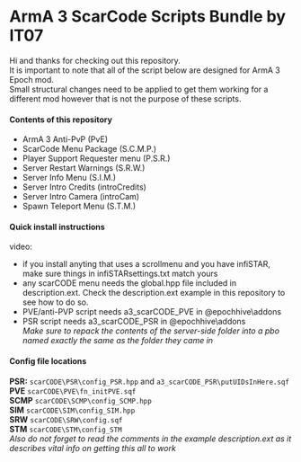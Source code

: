 # ArmA 3 ScarCode Scripts Bundle by IT07
Hi and thanks for checking out this repository.<br />
It is important to note that all of the script below are designed for ArmA 3 Epoch mod.<br />
Small structural changes need to be applied to get them working for a different mod however that is not the purpose of these scripts.<br />

#### Contents of this repository
- ArmA 3 Anti-PvP (PvE) <br />
- ScarCode Menu Package (S.C.M.P.) <br />
- Player Support Requester menu (P.S.R.) <br />
- Server Restart Warnings (S.R.W.) <br />
- Server Info Menu (S.I.M.) <br />
- Server Intro Credits (introCredits) <br />
- Server Intro Camera (introCam) <br />
- Spawn Teleport Menu (S.T.M.)<br />

#### Quick install instructions
video: <br />
- if you install anyting that uses a scrollmenu and you have infiSTAR, make sure things in infiSTARsettings.txt match yours <br />
- any scarCODE menu needs the global.hpp file included in description.ext. Check the description.ext example in this repository to see how to do so.
- PVE/anti-PVP script needs a3_scarCODE_PVE in @epochhive\addons <br />
- PSR script needs a3_scarCODE_PSR in @epochhive\addons <br />
*Make sure to repack the contents of the server-side folder into a pbo named exactly the same as the folder they came in*

#### Config file locations
**PSR:** `scarCODE\PSR\config_PSR.hpp` and `a3_scarCODE_PSR\putUIDsInHere.sqf` <br />
**PVE** `scarCODE\PVE\fn_initPVE.sqf` <br />
**SCMP** `scarCODE\SCMP\config_SCMP.hpp` <br />
**SIM** `scarCODE\SIM\config_SIM.hpp` <br />
**SRW** `scarCODE\SRW\config.sqf` <br />
**STM** `scarCODE\STM\config_STM` <br />
*Also do not forget to read the comments in the example description.ext as it describes vital info on getting this all to work*